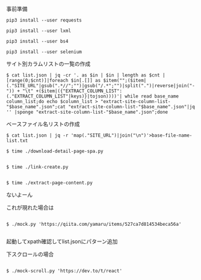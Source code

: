 事前準備

```
pip3 install --user requests

pip3 install --user lxml

pip3 install --user bs4

pip3 install --user selenium
```


サイト別カラムリストの一覧の作成

```
$ cat list.json | jq -cr '. as $in | $in | length as $cnt | [range(0;$cnt)]|foreach $in[.[]] as $item("";($item|(."SITE_URL"|gsub(".*//";"")|gsub("/.*";"")|split(".")|reverse|join("-")) + "\t" +($item|({"EXTRACT_COLUMN_LIST":(."EXTRACT_COLUMN_LIST"|keys)}|tojson))))'| while read base_name column_list;do echo $column_list > "extract-site-column-list-"$base_name".json";cat "extract-site-column-list-"$base_name".json"|jq '' |sponge "extract-site-column-list-"$base_name".json";done
```

ベースファイル名リストの作成

```
$ cat list.json | jq -r 'map(."SITE_URL")|join("\n")'>base-file-name-list.txt
```




```
$ time ./download-detail-page-spa.py


$ time ./link-create.py


$ time ./extract-page-content.py

```


ないよーん

これが現れた場合は

```

$ ./mock.py 'https://qiita.com/yamaru/items/527ca7d814534beca56a'


```

起動してxpath確認してlist.jsonにパターン追加


下スクロールの場合

```

$ ./mock-scroll.py 'https://dev.to/t/react'

```
